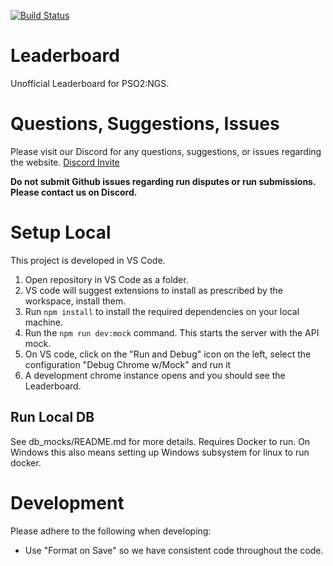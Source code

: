 [![Build Status](https://github.com/mumbler9486/Leaderboard/actions/workflows/azure-staticwebapp.yml/badge.svg)](https://github.com/mumbler9486/Leaderboard/actions/workflows/azure-staticwebapp.yml)

# Leaderboard

Unofficial Leaderboard for PSO2:NGS.

# Questions, Suggestions, Issues

Please visit our Discord for any questions, suggestions, or issues regarding the website. [Discord Invite](https://discord.com/invite/fFtEEJHuFp)

**Do not submit Github issues regarding run disputes or run submissions. Please contact us on Discord.**

# Setup Local

This project is developed in VS Code.

1. Open repository in VS Code as a folder.
2. VS code will suggest extensions to install as prescribed by the workspace, install them.
3. Run `npm install` to install the required dependencies on your local machine.
4. Run the `npm run dev:mock` command. This starts the server with the API mock.
5. On VS code, click on the "Run and Debug" icon on the left, select the configuration "Debug Chrome w/Mock" and run it
6. A development chrome instance opens and you should see the Leaderboard.

## Run Local DB

See db_mocks/README.md for more details. Requires Docker to run. On Windows this also means setting up Windows subsystem for linux to run docker.

# Development

Please adhere to the following when developing:

- Use "Format on Save" so we have consistent code throughout the code.

